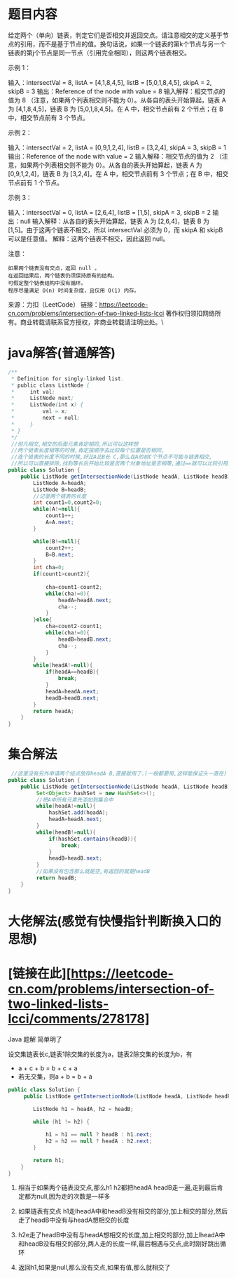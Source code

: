 # 题目内容

给定两个（单向）链表，判定它们是否相交并返回交点。请注意相交的定义基于节点的引用，而不是基于节点的值。换句话说，如果一个链表的第k个节点与另一个链表的第j个节点是同一节点（引用完全相同），则这两个链表相交。

示例 1：

输入：intersectVal = 8, listA = [4,1,8,4,5], listB = [5,0,1,8,4,5], skipA = 2, skipB = 3
输出：Reference of the node with value = 8
输入解释：相交节点的值为 8 （注意，如果两个列表相交则不能为 0）。从各自的表头开始算起，链表 A 为 [4,1,8,4,5]，链表 B 为 [5,0,1,8,4,5]。在 A 中，相交节点前有 2 个节点；在 B 中，相交节点前有 3 个节点。


示例 2：

输入：intersectVal = 2, listA = [0,9,1,2,4], listB = [3,2,4], skipA = 3, skipB = 1
输出：Reference of the node with value = 2
输入解释：相交节点的值为 2 （注意，如果两个列表相交则不能为 0）。从各自的表头开始算起，链表 A 为 [0,9,1,2,4]，链表 B 为 [3,2,4]。在 A 中，相交节点前有 3 个节点；在 B 中，相交节点前有 1 个节点。


示例 3：

输入：intersectVal = 0, listA = [2,6,4], listB = [1,5], skipA = 3, skipB = 2
输出：null
输入解释：从各自的表头开始算起，链表 A 为 [2,6,4]，链表 B 为 [1,5]。由于这两个链表不相交，所以 intersectVal 必须为 0，而 skipA 和 skipB 可以是任意值。
解释：这两个链表不相交，因此返回 null。


注意：

    如果两个链表没有交点，返回 null 。
    在返回结果后，两个链表仍须保持原有的结构。
    可假定整个链表结构中没有循环。
    程序尽量满足 O(n) 时间复杂度，且仅用 O(1) 内存。

来源：力扣（LeetCode）
链接：https://leetcode-cn.com/problems/intersection-of-two-linked-lists-lcci
著作权归领扣网络所有。商业转载请联系官方授权，非商业转载请注明出处。\

# java解答(普通解答)

```java
/**
 * Definition for singly-linked list.
 * public class ListNode {
 *     int val;
 *     ListNode next;
 *     ListNode(int x) {
 *         val = x;
 *         next = null;
 *     }
 * }
 */
 //但凡相交,相交的后面元素肯定相同,所以可以这样想
 //两个链表长度相等的时候,肯定按顺序去比较每个位置是否相同,
 //连个链表的长度不同的时候,好比A比B长 C,那么在A的前C个节点不可能与链表相交,
 //所以可以直接排除,找到等长后开始比较是否两个对象地址是否相等,通过==就可以比较引用对象
public class Solution {
    public ListNode getIntersectionNode(ListNode headA, ListNode headB) {
        ListNode A=headA;
        ListNode B=headB;
        //记录两个链表的长度
        int count1=0,count2=0;
        while(A!=null){
            count1++;
            A=A.next;
        }

        while(B!=null){
            count2++;
            B=B.next;
        }
        int cha=0;
        if(count1>count2){
            
            cha=count1-count2;
            while(cha!=0){
                headA=headA.next;
                cha--;
            }
        }else{
            cha=count2-count1;
            while(cha!=0){
                headB=headB.next;
                cha--;
            }
        }
        while(headA!=null){
            if(headA==headB){
                break;
            }
            headA=headA.next;
            headB=headB.next;
        }
        return headA;
    }
}
```

# 集合解法

```java
 //这里没有另外申请两个结点放存headA B,直接就用了.(一般都要用,这样能保证头一直在)
public class Solution {
    public ListNode getIntersectionNode(ListNode headA, ListNode headB) {
         Set<Object> hashSet = new HashSet<>();
         //把A中所有元素先添加到集合中
         while(headA!=null){
             hashSet.add(headA);
             headA=headA.next;
         }
         while(headB!=null){
             if(hashSet.contains(headB)){
                 break;
             }
             headB=headB.next;
         }
         //如果没有包含那么就是空,有返回的就是headB
         return headB;
    }
}
```



# 大佬解法(感觉有快慢指针判断换入口的思想)

# [链接在此][https://leetcode-cn.com/problems/intersection-of-two-linked-lists-lcci/comments/278178]

Java 题解 简单明了

设交集链表长c,链表1除交集的长度为a，链表2除交集的长度为b，有

- a + c + b = b + c + a
- 若无交集，则a + b = b + a

```java
public class Solution {
     public ListNode getIntersectionNode(ListNode headA, ListNode headB) {
        
        ListNode h1 = headA, h2 = headB;

        while (h1 != h2) {

            h1 = h1 == null ? headB : h1.next;
            h2 = h2 == null ? headA : h2.next;
        }

        return h1;  
    }
}
```

1. 相当于如果两个链表没交点,那么h1  h2都把headA headB走一遍,走到最后肯定都为null,因为走的次数是一样多

2. 如果链表有交点 h1走lheadA中和headB没有相交的部分,加上相交的部分,然后走了headB中没有与headA想相交的长度
3. h2e走了headB中没有与headA想相交的长度,加上相交的部分,加上lheadA中和headB没有相交的部分,两人走的长度一样,最后相遇与交点,此时刚好跳出循环
4. 返回h1,如果是null,那么没有交点,如果有值,那么就相交了
